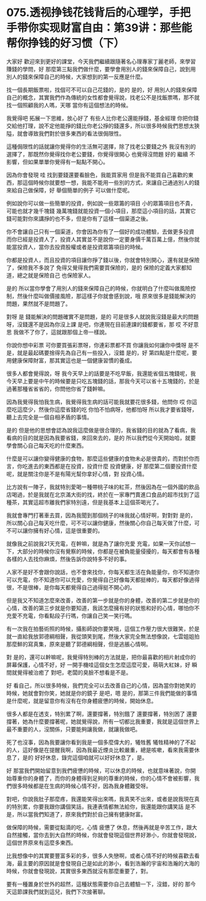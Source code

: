 # 075.透视挣钱花钱背后的心理学，手把手带你实现财富自由：第39讲：那些能帮你挣钱的好习惯（下）

大家好 歡迎來到更好的課堂，今天我們繼續跟隨著名心理專家丁麗老師，來學習賺錢的學問，好 那麼第三點我們做什麼，要學會用別人的錢來保障自己，說到用別人的錢來保障自己的時候，大家想到的第一反應是什麼。

找一個長期飯票啦，找個可不可以自己花錢的，是的 是的，好 用別人的錢來保障自己的概念，其實我們作為傳統的女性都會覺得說，找老公不是找飯票嗎，那不就找一個照顧我的人嗎，天哪 當你有這個想法的時候。

我覺得吧 拓展一下思維，放心好了 有些人比你老公還能掙錢，基金經理 你把你錢交給他打理，說不定他能掙的錢比你老公掙的錢還多，所以很多時候我們思想太狹隘，就會導致我們對於很多東西的看法很侷限性。

這種侷限性的話就讓你覺得你的生活無可選擇，除了找老公要錢之外 我沒有別的選擇了，那既然你覺得找你老公要錢，你覺得很開心 也覺得沒問題 好的 繼續 不影響，但如果單單你覺得有一點點不開心。

因為你會發現 哇 找到要錢還要看臉色，我能買家用 但是我不能買自己喜歡的東西，那這個時候你就要想一想，我能不能用一些別的方式，來讓自己通過別人的錢來給自己做保障，好 舉個簡單的例子 可以做什麼呢。

例如說你可以做一些簡單的投資，例如說一些眾籌的項目 小的眾籌項目也不貴，可能也就才幾千塊錢 幾萬塊錢就能投資一個小項目，那麼這小項目的話，其實它錢可能對你來講掙的也不多，但是你有了這樣一個渠道之後。

你不會讓自己只有一個渠道，你會因為你有了一個好的成功體驗，去做更多投資 而你已經是投資人了，投資人其實並不是說你一定要身價千萬百萬上億，然後你就能當投資人，當你去投資股權或者是投資眾籌項目的時候。

你都是投資人，而且投資的項目讓你掙了錢以後，你就會特別開心，還有就是保險了，保險我不多說了 免得又覺得我們需要買保險的，是的 保險的定義大家都知道，總之就是保險自己 也保險家人。

是的 所以當你學會了用別人的錢來保障自己的時候，你就明白了什麼叫做風險控制，然後什麼叫做價接風險，那這樣子你就會感到說，哦 原來很多是錢能解決的問題，果然就不是問題了。

對呀 是 錢能解決的問題確實不是問題，是的 可是很多人就說我沒錢是最大的問題呀，沒錢還不是因為你沒上課 是吧，你連現在目前連課的錢都要省，那 哎 不好意思 我做不了你了，這就跟那個上帝一樣說。

你說你想中彩票 可你要買張彩票呀，你連彩票都不買 你讓我如何讓你中獎呀 是不是，就是最起碼要捨得先為自己有一些投入，沒錯 是的，好 第四點是什麼呢，要用健康保障財富，那其實這也是一個健康習慣的養成。

很多人都會覺得說，呀 我今天早上的話要是不吃早飯，我還能省個五塊錢呢，我今天早上要是中午的時候要是只吃五塊錢的話，那我今天可以省十五塊錢的，於是過著那種省省省的，你問他你省了錢幹嘛。

因為我覺得我怕我生病，我覺得我生病的話可能我就要花很多錢，他問你 哎 你這麼吃這麼少，然後你這麼省錢的吃 你怕不怕病呀，他都怕呀 所以我才要省錢呀，聽上去完全是一個自相矛盾的事情。

是的 但是他的思想會認為說我這麼做是很合理的，我省錢的目的就為了看病，我看病的目的就是因為我要省錢，來回來去的，是的 所以我們從今天開始哈，就要學會關心自己每天吃的什麼東西。

什麼是可以讓你變得健康的食物，那麼這些健康的食物未必是很貴的，而對於你而言，你吃進去的東西都是在投資，投資什麼 投資健康，好 那麼第二個要投資什麼呢，就是關注你是不是有陽光幫你拿好心情，對 投資心情。

比方說有一陣子，我就特別愛喝一種帶桃子味的紅茶，然後因為在一個外國的飲品店喝過，於是我就在北京滿大街的找，終於在一家專門賣進口食品的超市找到了這種茶，其實這超市離我們家特別遠，但是我基本上這個茶喝光了。

我就會專門打著車去買，因為我聞到那個桃子的味我就心情好啊，對對對 是的，所以關心自己每天吃什麼，可不可以讓你健康，然後關心你自己每天做了什麼，可不可以讓你擁有好心情，這是很重要的。

就像我之前說我21天充電，在幹嘛，就是為了讓你充愛 充電，如果一天你試想一下，大部分的時候你沒有覺察的時候，你都是在被負能量侵擾的，每天都會有各種各樣的人去找你麻煩，然後告訴你說特多不好的事。

人家不是好不會跟你說話，也不會來找你，你每天都生活在負能量你，你不知道你可以充電，你不知道你可以充愛，你覺得自己好像每天都挺棒的，每天都好像過得很，不是很棒，是你每天都覺得自己過得挺不開心的。

但是我又不知道怎麼來改善，改善的第一步就是你的身體，改善的第二步就是你的心情，改善的第三步就是你要知道，我該怎麼擁有好的狀態和好的心情，哪怕你不充愛不充電，你看點段子行嗎，你讓自己笑一笑行嗎。

有一次我在拍藝術照的時候，攝影師說你要笑哦，這個工作壓力很大很難笑，於是就一直給我放郭德綱相聲，我從頭笑到尾，然後大家完全無法想像說，七雲姐姐拍那麼鮮的寫真集，原來是聽了郭德綱相聲，但是逃脹心情啊。

對 是的，還可以幹嘛呢，我覺得特別棒的方法就是，把你最喜歡的相片射成你的屏幕保護，心情不好，好 一開手機哇這個女生怎麼這麼可愛，萌萌大紅妹，好 瞬間就覺得被治癒了 對吧，老闆的臭臉不想看是不是。

好 看自己，所以很多時候，我們完全可以去改善自己的心情，因為當你對她笑的時候，她就會對你笑，她就是你的鏡子 是吧，嗯 是的，那第三件我們能做的事情是什麼呢，就是留意你有沒有在你身體疲憊的時候，開始休息。

很多人都是在透支，特別累了啊，還要撐著，特別餓了 還要撐著，特別困了 還要撐著，她為什麼要撐著呢，她就覺得說，所有一切都比我重要，我就是這個世界上最不重要的人，沒關係，只要能夠讓我做，就讓我做吧。

死了也沒事，因為我要讓你看到我是一個多麼偉大的，犧牲舊 犧牲精神的了不起的人，這好像是在提醒我啊，因為我最近煙炎比較嚴重，總是咳嗽，看來我需要休息了，是的 好好休息，錄完這個咱就可以好好休息了，是。

好 那當我們開始留意到我們疲憊的時候，可以休息的時候，也就意味著說，你開始尊重你的身體了，而你的身體得到足夠的尊重的時候，你的心情不會被影響，我們很多時候都是在生病的時候心情不好，因為我身體難受呀。

對吧，你說我肚子那麼疼，我還能笑得出來嗎，我真笑不出來，或者是說我現在真的特別累，你要我跟你講個笑話，我連表情都無法給你，我還能跟你講笑話 是不是，所以當我們知道了，原來我們對於自己擁有健康財富。

做保障的時候，需要從點滴的吃，心情 疲憊了 休息，然後再就是辛苦工作，跟大自然接觸，當你去到大自然的時候，你就會發現這個世界好渺小，你就會發現說，這個世界原來有這麼多東西。

比我想像中的其實要豐富多彩的多，很多人失戀啊，或者心情不好的時候喜歡去看海，最主要的原因就是會發現自己是如此的渺小，看到浩瀚的宇宙和浩瀚的大海的時候，你就會發現說，其實很多東西就沒有那麼重要了，對。

要有一種置身於世外的超然，這種狀態需要你自己去體驗一下，沒錯，好的 那今天這節課我們就到這兒，我們下次接著聊。